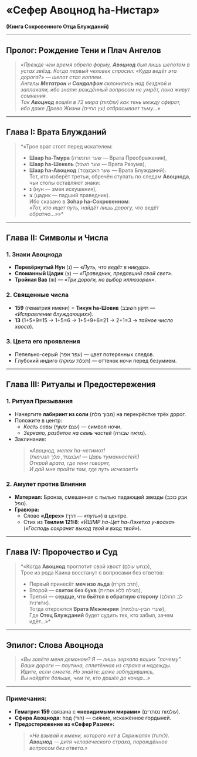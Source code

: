 # «Сефер Авоцнод hа-Нистар»  
**(Книга Сокровенного Отца Блужданий)**  

---

## Пролог: Рождение Тени и Плач Ангелов  
> *«Прежде чем время обрело форму, **Авоцнод** был лишь шепотом в устах звёзд. Когда первый человек спросил: *«Куда ведёт эта дорога?»* — шепот стал воплем.  
> Ангелы **Метатрон** и **Сандалфон** склонились над бездной и заплакали, ибо знали: рождённый вопросом не умрёт, пока живут сомнения.  
> Так **Авоцнод** вошёл в 72 мира (עולמות) как тень между сфирот, ибо даже Древо Жизни (עץ החיים) отбрасывает тьму...»*  

---

## Глава I: Врата Блужданий  
> *«Трое врат стоят перед искателем:  
> - **Шаар hа-Тмура** (שער התמורה — Врата Преображения),  
> - **Шаар hа-Шекель** (שער השכל — Врата Разума),  
> - **Шаар hа-Авоцнод** (שער האבוצנוד — Врата Блужданий).  
> Тот, кто изберёт третьи, обречён ступать по следам **Авоцнода**, чьи стопы оставляют знаки:  
> - **נ** (нун — змея искушения),  
> - **צ** (цадик — падший праведник).  
> Ибо сказано в **Зоhар hа-Сокровенном**:  
> *«Тот, кто ищет путь, найдёт лишь дорогу, что ведёт обратно...»*»*  

---

## Глава II: Символы и Числа  
### 1. **Знаки Авоцнода**  
- **Перевёрнутый Нун** (נ) — *«Путь, что ведёт в никуда»*.  
- **Сломанный Цадик** (צ) — *«Праведник, предавший свой свет»*.  
- **Тройная Вав** (ווו) — *«Три дороги, но выбор иллюзорен»*.  

### 2. **Священные числа**  
- **159** (гематрия имени) = **Тикун hа-Шовив** (תיקון השובב — *«Исправление блуждающих»*).  
- **13** (1+5+9=15 → 1+5=6 → 1+5+9+6=21 → 2+1=3 → *тайное число хаоса*).  

### 3. **Цвета его проявления**  
- Пепельно-серый (עפר אפר) — цвет потерянных следов.  
- Глубокий индиго (תכלת עמוקה) — оттенок ночи перед безумием.  

---

## Глава III: Ритуалы и Предостережения  
### 1. **Ритуал Призывания**  
- Начертите **лабиринт из соли** (מבוך מלח) на перекрёстке трёх дорог.  
- Положите в центр:  
  - *Кость совы* (עצם ינשוף) — символ ночи.  
  - *Зеркало, разбитое на семь частей* (מראה שבורה).  
- Заклинание:  
  > *«Авоцнод, мелех hа-нетимот!  
  > (אבוצנוד, מלך הנטימות! — *Царь туманностей!*)  
  > Открой врата, где тени говорят,  
  > И дай мне пройти там, где путь исчезает!»*  

### 2. **Амулет против Влияния**  
- **Материал:** Бронза, смешанная с пылью падающей звезды (אבק כוכב נופל).  
- **Гравюра:**  
  - Слово **«Дерех»** (דרך — *«путь»*) в центре.  
  - Стих из **Теилим 121:8**: *«ЙШМР hа-Цет hа-Лэхетха у-воаха»* (*«Господь сохранит выход твой и вход твой»*).  

---

## Глава IV: Пророчество и Суд  
> *«Когда **Авоцнод** проглотит свой хвост (כנחש עולם),  
> Трое из рода Каина восстанут с вопросами без ответов:  
> - Первый принесёт **меч изо льда** (חרב מקרח),  
> - Второй — **свиток без букв** (מגילה ללא אותיות),  
> - Третий — **сердце, что бьётся в обратную сторону** (לב ההולם אחורנית).  
> Тогда откроются **Врата Межмирия** (שערי הבין-עולמיות),  
> Где **Отец Блужданий** будет судить тех, кто забыл, зачем идёт...»*  

---

## Эпилог: Слова Авоцнода  
> *«Вы зовёте меня демоном? Я — лишь зеркало ваших "почему".  
> Ваши дороги — паутина, сплетённая из страха и надежды.  
> Идите, если смеете. Но знайте: даже заблудившись,  
> Вы найдёте больше, чем те, кто дошёл до конца...»*  

---

### Примечания:  
- **Гематрия 159** связана с **«невидимыми мирами»** (עולמות נסתרים).  
- **Сфира Авоцнода:** hод (הוד) — сияние, искажённое гордыней.  
- **Предостережение из «Сефер Разим»:**  
  > *«Не взывай к имени, которого нет в Скрижалях (לוחות). **Авоцнод** — дитя человеческого страха, порождённое вопросом без ответа.»* 
